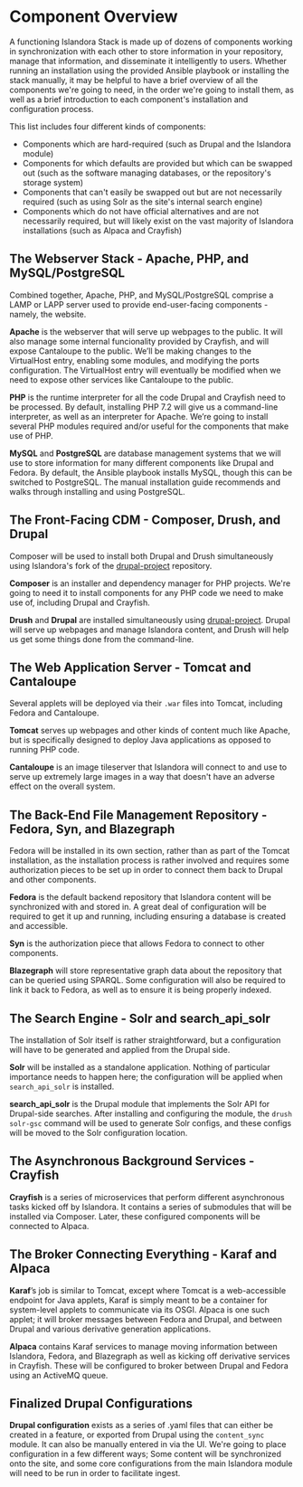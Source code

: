 # Component Overview

A functioning Islandora Stack is made up of dozens of components working in synchronization with each other to store information in your repository, manage that information, and disseminate it intelligently to users. Whether running an installation using the provided Ansible playbook or installing the stack manually, it may be helpful to have a brief overview of all the components we're going to need, in the order we're going to install them, as well as a brief introduction to each component's installation and configuration process.

This list includes four different kinds of components:

- Components which are hard-required (such as Drupal and the Islandora module)
- Components for which defaults are provided but which can be swapped out (such as the software managing databases, or the repository's storage system)
- Components that can't easily be swapped out but are not necessarily required (such as using Solr as the site's internal search engine)
- Components which do not have official alternatives and are not necessarily required, but will likely exist on the vast majority of Islandora installations (such as Alpaca and Crayfish)

## The Webserver Stack - Apache, PHP, and MySQL/PostgreSQL

Combined together, Apache, PHP, and MySQL/PostgreSQL comprise a LAMP or LAPP server used to provide end-user-facing components - namely, the website.

**Apache** is the webserver that will serve up webpages to the public. It will also manage some internal funcionality provided by Crayfish, and will expose Cantaloupe to the public. We’ll be making changes to the VirtualHost entry, enabling some modules, and modifying the ports configuration. The VirtualHost entry will eventually be modified when we need to expose other services like Cantaloupe to the public.

**PHP** is the runtime interpreter for all the code Drupal and Crayfish need to be processed. By default, installing PHP 7.2 will give us a command-line interpreter, as well as an interpreter for Apache. We’re going to install several PHP modules required and/or useful for the components that make use of PHP.

**MySQL** and **PostgreSQL** are database management systems that we will use to store information for many different components like Drupal and Fedora. By default, the Ansible playbook installs MySQL, though this can be switched to PostgreSQL. The manual installation guide recommends and walks through installing and using PostgreSQL.

## The Front-Facing CDM - Composer, Drush, and Drupal

Composer will be used to install both Drupal and Drush simultaneously using Islandora's fork of the [drupal-project](https://github.com/Islandora/drupal-project) repository.

**Composer** is an installer and dependency manager for PHP projects. We're going to need it to install components for any PHP code we need to make use of, including Drupal and Crayfish.

**Drush** and **Drupal** are installed simultaneously using [drupal-project](https://github.com/Islandora/drupal-project). Drupal will serve up webpages and manage Islandora content, and Drush will help us get some things done from the command-line.

## The Web Application Server - Tomcat and Cantaloupe

Several applets will be deployed via their `.war` files into Tomcat, including Fedora and Cantaloupe.

**Tomcat** serves up webpages and other kinds of content much like Apache, but is specifically designed to deploy Java applications as opposed to running PHP code.

**Cantaloupe** is an image tileserver that Islandora will connect to and use to serve up extremely large images in a way that doesn't have an adverse effect on the overall system.

## The Back-End File Management Repository - Fedora, Syn, and Blazegraph

Fedora will be installed in its own section, rather than as part of the Tomcat installation, as the installation process is rather involved and requires some authorization pieces to be set up in order to connect them back to Drupal and other components.

**Fedora** is the default backend repository that Islandora content will be synchronized with and stored in. A great deal of configuration will be required to get it up and running, including ensuring a database is created and accessible.

**Syn** is the authorization piece that allows Fedora to connect to other components.

**Blazegraph** will store representative graph data about the repository that can be queried using SPARQL. Some configuration will also be required to link it back to Fedora, as well as to ensure it is being properly indexed.

## The Search Engine - Solr and search_api_solr

The installation of Solr itself is rather straightforward, but a configuration will have to be generated and applied from the Drupal side.

**Solr** will be installed as a standalone application. Nothing of particular importance needs to happen here; the configuration will be applied when `search_api_solr` is installed.

**search_api_solr** is the Drupal module that implements the Solr API for Drupal-side searches. After installing and configuring the module, the `drush solr-gsc` command will be used to generate Solr configs, and these configs will be moved to the Solr configuration location.

## The Asynchronous Background Services - Crayfish

**Crayfish** is a series of microservices that perform different asynchronous tasks kicked off by Islandora. It contains a series of submodules that will be installed via Composer. Later, these configured components will be connected to Alpaca.

## The Broker Connecting Everything - Karaf and Alpaca

**Karaf**’s job is similar to Tomcat, except where Tomcat is a web-accessible endpoint for Java applets, Karaf is simply meant to be a container for system-level applets to communicate via its OSGI. Alpaca is one such applet; it will broker messages between Fedora and Drupal, and between Drupal and various derivative generation applications.

**Alpaca** contains Karaf services to manage moving information between Islandora, Fedora, and Blazegraph as well as kicking off derivative services in Crayfish. These will be configured to broker between Drupal and Fedora using an ActiveMQ queue.

## Finalized Drupal Configurations

**Drupal configuration** exists as a series of .yaml files that can either be created in a feature, or exported from Drupal using the `content_sync` module. It can also be manually entered in via the UI. We're going to place configuration in a few different ways; Some content will be synchronized onto the site, and some core configurations from the main Islandora module will need to be run in order to facilitate ingest.
